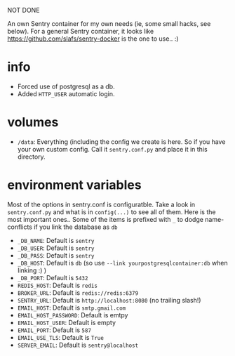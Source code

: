 NOT DONE

An own Sentry container for my own needs (ie, some small hacks, see below). For a general Sentry container, it looks like https://github.com/slafs/sentry-docker is the one to use.. :)

# info
* Forced use of postgresql as a db.
* Added `HTTP_USER` automatic login.

# volumes
* `/data`: Everything (including the config we create is here. So if you have your own custom config. Call it `sentry.conf.py` and place it in this directory.

# environment variables
Most of the options in sentry.conf is configuratble. Take a look in `sentry.conf.py` and what is in `config(...)` to see all of them. Here is the most important ones..
Some of the items is prefixed with `_` to dodge name-conflicts if you link the database as `db`

* `_DB_NAME`: Default is `sentry`
* `_DB_USER`: Default is `sentry`
* `_DB_PASS`: Default is `sentry`
* `_DB_HOST`: Default is `db` (so use `--link yourpostgresqlcontainer:db` when linking :) )
* `_DB_PORT`: Default is `5432`
* `REDIS_HOST`: Default is `redis`
* `BROKER_URL`: Default is `redis://redis:6379`
* `SENTRY_URL`: Default is `http://localhost:8080` (no trailing slash!)
* `EMAIL_HOST`: Default is `smtp.gmail.com`
* `EMAIL_HOST_PASSWORD`: Default is emtpy
* `EMAIL_HOST_USER`: Default is empty
* `EMAIL_PORT`: Default is `587`
* `EMAIL_USE_TLS`: Default is `True`
* `SERVER_EMAIL`: Default is `sentry@localhost`

